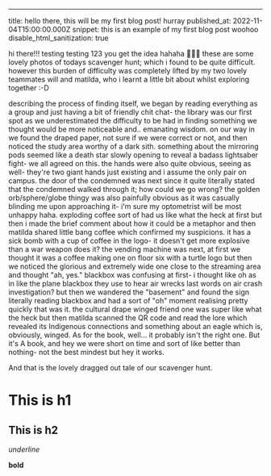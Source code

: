 ---
title: hello there, this will be my first blog post! hurray
published_at: 2022-11-04T15:00:00.000Z
snippet: this is an example of my first blog post woohoo
disable_html_sanitization: true

hi there!!!
testing testing 123 you get the idea hahaha 🥸🥸🥸
these are some lovely photos of todays scavenger hunt; which i found to be quite difficult. however this burden of difficulty was completely lifted by my two lovely teammates will and matilda, who i learnt a little bit about whilst exploring together :-D 

describing the process of finding itself, we began by reading everything as a group and just having a bit of friendly chit chat- the library was our first spot as we underestimated the difficulty to be had in finding something we thought would be more noticeable and.. emanating wisdom. on our way in we found the draped paper, not sure if we were correct or not, and then noticed the study area worthy of a dark sith. something about the mirroring pods seemed like a death star slowly opening to reveal a badass lightsaber fight- we all agreed on this. the hands were also quite obvious, seeing as well- they're two giant hands just existing and i assume the only pair on campus. the door of the condemned was next since it quite literally stated that the condemned walked through it; how could we go wrong? the golden orb/sphere/globe thingy was also painfully obvious as it was casually blinding me upon approaching it- i'm sure my optometrist will be most unhappy haha. exploding coffee sort of had us like what the heck at first but then i made the brief comment about how it could be a metaphor and then matilda shared little bang coffee which confirmed my suspicions. it has a sick bomb with a cup of coffee in the logo- it doesn't get more explosive than a war weapon does it? the vending machine was next, at first we thought it was a coffee making one on floor six with a turtle logo but then we noticed the glorious and extremely wide one close to the streaming area and thought "ah, yes." blackbox was confusing at first- i thought like oh as in like the plane blackbox they use to hear air wrecks last words on air crash investigation? but then we wandered the "basement" and found the sign literally reading blackbox and had a sort of "oh" moment realising pretty quickly that was it. the cultural drape winged friend one was super like what the heck but then matilda scanned the QR code and read the lore which revealed its Indigenous connections and something about an eagle which is, obviously, winged. As for the book, well... it probably isn't the right one. But it's A book, and hey we were short on time and sort of like better than nothing- not the best mindest but hey it works.

And that is the lovely dragged out tale of our scavenger hunt.


# This is h1

## This is h2

_underline_

**bold**
